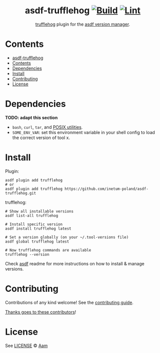 <div align="center">

# asdf-trufflehog [![Build](https://github.com/inetum-poland/asdf-trufflehog/actions/workflows/build.yml/badge.svg)](https://github.com/inetum-poland/asdf-trufflehog/actions/workflows/build.yml) [![Lint](https://github.com/inetum-poland/asdf-trufflehog/actions/workflows/lint.yml/badge.svg)](https://github.com/inetum-poland/asdf-trufflehog/actions/workflows/lint.yml)

[trufflehog](https://github.com/trufflesecurity/trufflehog) plugin for the [asdf version manager](https://asdf-vm.com).

</div>

# Contents

- [asdf-trufflehog  ](#asdf-trufflehog--)
- [Contents](#contents)
- [Dependencies](#dependencies)
- [Install](#install)
- [Contributing](#contributing)
- [License](#license)

# Dependencies

**TODO: adapt this section**

- `bash`, `curl`, `tar`, and [POSIX utilities](https://pubs.opengroup.org/onlinepubs/9699919799/idx/utilities.html).
- `SOME_ENV_VAR`: set this environment variable in your shell config to load the correct version of tool x.

# Install

Plugin:

```shell
asdf plugin add trufflehog
# or
asdf plugin add trufflehog https://github.com/inetum-poland/asdf-trufflehog.git
```

trufflehog:

```shell
# Show all installable versions
asdf list-all trufflehog

# Install specific version
asdf install trufflehog latest

# Set a version globally (on your ~/.tool-versions file)
asdf global trufflehog latest

# Now trufflehog commands are available
trufflehog --version
```

Check [asdf](https://github.com/asdf-vm/asdf) readme for more instructions on how to
install & manage versions.

# Contributing

Contributions of any kind welcome! See the [contributing guide](contributing.md).

[Thanks goes to these contributors](https://github.com/inetum-poland/asdf-trufflehog/graphs/contributors)!

# License

See [LICENSE](LICENSE) © [Aam](https://github.com/inetum-poland/)
